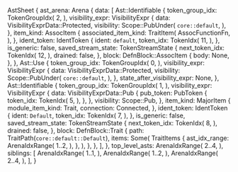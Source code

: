 AstSheet {
    ast_arena: Arena {
        data: [
            Ast::Identifiable {
                token_group_idx: TokenGroupIdx(
                    2,
                ),
                visibility_expr: VisibilityExpr {
                    data: VisibilityExprData::Protected,
                    visibility: Scope::PubUnder(
                        `core::default`,
                    ),
                },
                item_kind: AssocItem {
                    associated_item_kind: TraitItem(
                        AssocFunctionFn,
                    ),
                },
                ident_token: IdentToken {
                    ident: `default`,
                    token_idx: TokenIdx(
                        11,
                    ),
                },
                is_generic: false,
                saved_stream_state: TokenStreamState {
                    next_token_idx: TokenIdx(
                        12,
                    ),
                    drained: false,
                },
                block: DefnBlock::AssocItem {
                    body: None,
                },
            },
            Ast::Use {
                token_group_idx: TokenGroupIdx(
                    0,
                ),
                visibility_expr: VisibilityExpr {
                    data: VisibilityExprData::Protected,
                    visibility: Scope::PubUnder(
                        `core::default`,
                    ),
                },
                state_after_visibility_expr: None,
            },
            Ast::Identifiable {
                token_group_idx: TokenGroupIdx(
                    1,
                ),
                visibility_expr: VisibilityExpr {
                    data: VisibilityExprData::Pub {
                        pub_token: PubToken {
                            token_idx: TokenIdx(
                                5,
                            ),
                        },
                    },
                    visibility: Scope::Pub,
                },
                item_kind: MajorItem {
                    module_item_kind: Trait,
                    connection: Connected,
                },
                ident_token: IdentToken {
                    ident: `Default`,
                    token_idx: TokenIdx(
                        7,
                    ),
                },
                is_generic: false,
                saved_stream_state: TokenStreamState {
                    next_token_idx: TokenIdx(
                        8,
                    ),
                    drained: false,
                },
                block: DefnBlock::Trait {
                    path: TraitPath(`core::default::Default`),
                    items: Some(
                        TraitItems {
                            ast_idx_range: ArenaIdxRange(
                                1..2,
                            ),
                        },
                    ),
                },
            },
        ],
    },
    top_level_asts: ArenaIdxRange(
        2..4,
    ),
    siblings: [
        ArenaIdxRange(
            1..1,
        ),
        ArenaIdxRange(
            1..2,
        ),
        ArenaIdxRange(
            2..4,
        ),
    ],
}